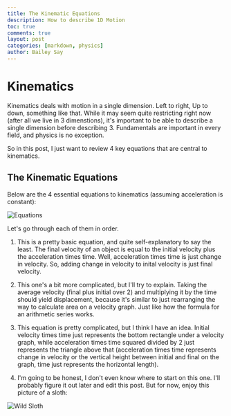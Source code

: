 ```yaml
---
title: The Kinematic Equations
description: How to describe 1D Motion
toc: true
comments: true
layout: post
categories: [markdown, physics]
author: Bailey Say
---
```


# Kinematics

Kinematics deals with motion in a single dimension. Left to right, Up to down, something like that. While it may seem quite restricting 
right now (after all we live in 3 dimenstions), it's important to be able to describe a single dimension before describing 3. Fundamentals 
are important in every field, and physics is no exception.

So in this post, I just want to review 4 key equations that are central to kinematics.

## The Kinematic Equations

Below are the 4 essential equations to kinematics (assuming acceleration is constant):

![Equations](https://cdn.kastatic.org/googleusercontent/BO82YZEm2LGnHiU5RcqaKRltWAkf4MTXv-QcUCe09uVP2h-2FSWaYTzTtEHxhD2-sehTRstmwW1MdPpTI5aIKC4)

Let's go through each of them in order.

1. This is a pretty basic equation, and quite self-explanatory to say the least. The final velocity of an object is equal to the initial 
velocity plus the acceleration times time. Well, acceleration times time is just change in velocity. So, adding change in velocity to 
inital velocity is just final velocity.

2. This one's a bit more complicated, but I'll try to explain. Taking the average velocity (final plus initial over 2) and multiplying it 
by the time should yield displacement, because it's similar to just rearranging the way to calculate area on a velocity graph. Just like 
how the formula for an arithmetic series works.

3. This equation is pretty complicated, but I think I have an idea. Initial velocity times time just represents the bottom rectangle 
under a velocity graph, while acceleration times time squared divided by 2 just represents the triangle above that (acceleration times time represents change in velocity or the vertical height between initial and final on the graph, time just represents the horizontal length).

4. I'm going to be honest, I don't even know where to start on this one. I'll probably figure it out later and edit this post. But for now, enjoy this picture of a sloth:

![Wild Sloth](https://twpark.com/wp-content/uploads/2021/08/sloth-scaled.jpeg)